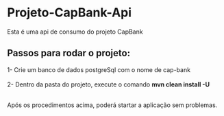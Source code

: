 # Projeto-CapBank-Api
  Esta é uma api de consumo do projeto CapBank

## Passos para rodar o projeto:

1- Crie um banco de dados postgreSql com o nome de cap-bank<br>
<br>
2- Dentro da pasta do projeto, execute o comando <b>mvn clean install -U</b>
 <br>
 
 <br>
   Após os procedimentos acima, poderá startar a aplicação sem problemas. 
